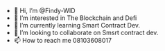 - 👋 Hi, I’m @Findy-WID
- 👀 I’m interested in The Blockchain and Defi
- 🌱 I’m currently learning Smart Contract Dev.
- 💞️ I’m looking to collaborate on Smsrt contract dev.
- 📫 How to reach me 08103608017

<!---
Findy-WID/Findy-WID is a ✨ special ✨ repository because its `README.md` (this file) appears on your GitHub profile.
You can click the Preview link to take a look at your changes.
--->
